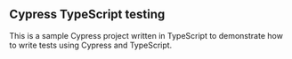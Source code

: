 ## Cypress TypeScript testing

This is a sample Cypress project written in TypeScript to demonstrate how to write tests using Cypress and TypeScript.
